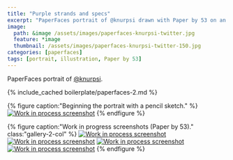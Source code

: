 ```yaml
---
title: "Purple strands and specs"
excerpt: "PaperFaces portrait of @knurpsi drawn with Paper by 53 on an iPad."
image: 
  path: &image /assets/images/paperfaces-knurpsi-twitter.jpg 
  feature: *image
  thumbnail: /assets/images/paperfaces-knurpsi-twitter-150.jpg
categories: [paperfaces]
tags: [portrait, illustration, Paper by 53]
---
```


PaperFaces portrait of [@knurpsi](https://twitter.com/knurpsi).

{% include_cached boilerplate/paperfaces-2.md %}

{% figure caption:"Beginning the portrait with a pencil sketch." %}
[![Work in process screenshot](/assets/images/paperfaces-knurpsi-process-1-750.jpg)](/assets/images/paperfaces-knurpsi-process-1-lg.jpg)
{% endfigure %}

{% figure caption:"Work in progress screenshots (Paper by 53)." class:"gallery-2-col" %}
[![Work in process screenshot](/assets/images/paperfaces-knurpsi-process-2-600.jpg)](/assets/images/paperfaces-knurpsi-process-2-lg.jpg)
[![Work in process screenshot](/assets/images/paperfaces-knurpsi-process-3-600.jpg)](/assets/images/paperfaces-knurpsi-process-3-lg.jpg)
[![Work in process screenshot](/assets/images/paperfaces-knurpsi-process-4-600.jpg)](/assets/images/paperfaces-knurpsi-process-4-lg.jpg)
[![Work in process screenshot](/assets/images/paperfaces-knurpsi-process-5-600.jpg)](/assets/images/paperfaces-knurpsi-process-5-lg.jpg)
{% endfigure %}
